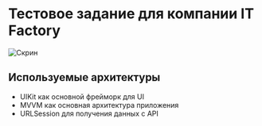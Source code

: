 # Тестовое задание для компании IT Factory

![Скрин](https://github.com/SandyTwix/TestAppForITFactory/Скрин.png)

## Используемые архитектуры
- UIKit как основной фрейморк для UI
- MVVM как основная архитектура приложения
- URLSession для получения данных с API
